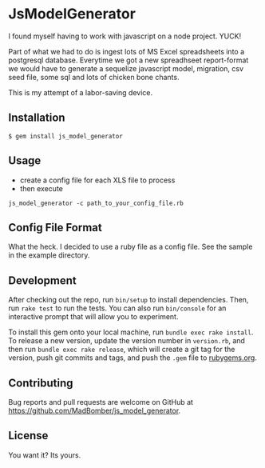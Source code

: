 # JsModelGenerator

I found myself having to work with javascript on a node project.  YUCK!

Part of what we had to do is ingest lots of MS Excel spreadsheets into a
postgresql database.  Everytime we got a new spreadhseet report-format we
would have to generate a sequelize javascript model, migration, csv seed file,
some sql and lots of chicken bone chants.

This is my attempt of a labor-saving device.

## Installation

    $ gem install js_model_generator

## Usage

* create a config file for each XLS file to process
* then execute

```shell
js_model_generator -c path_to_your_config_file.rb
```

## Config File Format

What the heck.  I decided to use a ruby file as a config file.  See
the sample in the example directory.

## Development

After checking out the repo, run `bin/setup` to install dependencies. Then, run `rake test` to run the tests. You can also run `bin/console` for an interactive prompt that will allow you to experiment.

To install this gem onto your local machine, run `bundle exec rake install`. To release a new version, update the version number in `version.rb`, and then run `bundle exec rake release`, which will create a git tag for the version, push git commits and tags, and push the `.gem` file to [rubygems.org](https://rubygems.org).

## Contributing

Bug reports and pull requests are welcome on GitHub at https://github.com/MadBomber/js_model_generator.

## License

You want it?  Its yours.

